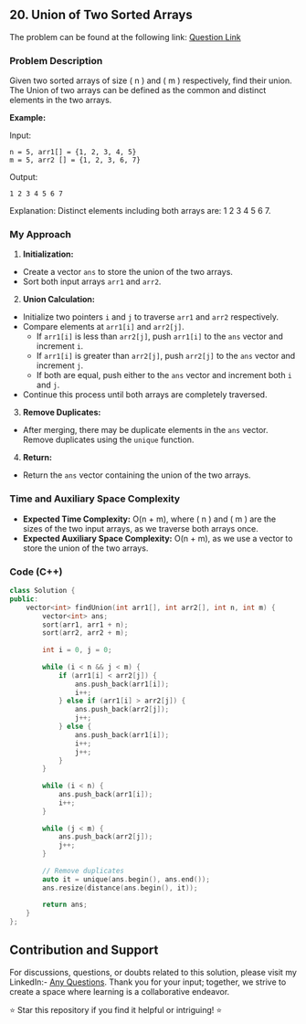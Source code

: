 ## 20. Union of Two Sorted Arrays

The problem can be found at the following link: [Question Link](https://www.geeksforgeeks.org/problems/union-of-two-sorted-arrays-1587115621/1)

### Problem Description

Given two sorted arrays of size \( n \) and \( m \) respectively, find their union. The Union of two arrays can be defined as the common and distinct elements in the two arrays.

**Example:**

Input:
```
n = 5, arr1[] = {1, 2, 3, 4, 5}  
m = 5, arr2 [] = {1, 2, 3, 6, 7}
```
Output:
```
1 2 3 4 5 6 7
```
Explanation: 
Distinct elements including both arrays are: 1 2 3 4 5 6 7.

### My Approach

1. **Initialization:**
- Create a vector `ans` to store the union of the two arrays.
- Sort both input arrays `arr1` and `arr2`.

2. **Union Calculation:**
- Initialize two pointers `i` and `j` to traverse `arr1` and `arr2` respectively.
- Compare elements at `arr1[i]` and `arr2[j]`.
  - If `arr1[i]` is less than `arr2[j]`, push `arr1[i]` to the `ans` vector and increment `i`.
  - If `arr1[i]` is greater than `arr2[j]`, push `arr2[j]` to the `ans` vector and increment `j`.
  - If both are equal, push either to the `ans` vector and increment both `i` and `j`.
- Continue this process until both arrays are completely traversed.

3. **Remove Duplicates:**
- After merging, there may be duplicate elements in the `ans` vector. Remove duplicates using the `unique` function.

4. **Return:**
- Return the `ans` vector containing the union of the two arrays.

### Time and Auxiliary Space Complexity

- **Expected Time Complexity:** O(n + m), where \( n \) and \( m \) are the sizes of the two input arrays, as we traverse both arrays once.
- **Expected Auxiliary Space Complexity:** O(n + m), as we use a vector to store the union of the two arrays.

### Code (C++)

```cpp
class Solution {
public:
    vector<int> findUnion(int arr1[], int arr2[], int n, int m) {
        vector<int> ans;
        sort(arr1, arr1 + n);
        sort(arr2, arr2 + m);
        
        int i = 0, j = 0;
        
        while (i < n && j < m) {
            if (arr1[i] < arr2[j]) {
                ans.push_back(arr1[i]);
                i++;
            } else if (arr1[i] > arr2[j]) {
                ans.push_back(arr2[j]);
                j++;
            } else {
                ans.push_back(arr1[i]);
                i++;
                j++;
            }
        }
        
        while (i < n) {
            ans.push_back(arr1[i]);
            i++;
        }
        
        while (j < m) {
            ans.push_back(arr2[j]);
            j++;
        }
        
        // Remove duplicates
        auto it = unique(ans.begin(), ans.end());
        ans.resize(distance(ans.begin(), it));
        
        return ans; 
    }
};
```

## Contribution and Support

For discussions, questions, or doubts related to this solution, please visit my LinkedIn:- [Any Questions](https://www.linkedin.com/in/het-patel-8b110525a/). 
Thank you for your input; together, we strive to create a space where learning is a collaborative endeavor.

⭐ Star this repository if you find it helpful or intriguing! ⭐
